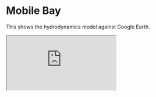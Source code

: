 # Mobile Bay 
This shows the hydrodynamics model against Google Earth.
<div style="width:60vw">
<div class="shiny">
  <iframe class="responsive-iframe" src="https://renc.osn.xsede.org/ees210015-bucket01/img/video/disl.mp4"></iframe>
</div>
</div>
